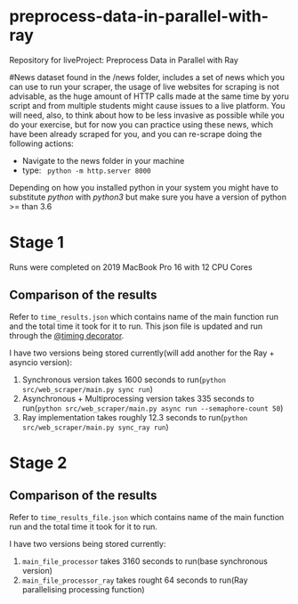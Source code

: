 # preprocess-data-in-parallel-with-ray

Repository for liveProject: Preprocess Data in Parallel with Ray

#News dataset
found in the /news folder, includes a set of news which you can use to run your scraper,
the usage of live websites for scraping is not advisable, as the huge amount of HTTP calls
made at the same time by yoru script and from multiple students might cause issues to a live platform.
You will need, also, to think about how to be less invasive as possible while you do your exercise, but for now
you can practice using these news, which have been already scraped for you, and you can re-scrape doing the following actions:

- Navigate to the news folder in your machine
- type:
  ` python -m http.server 8000`

Depending on how you installed python in your system you might have to substitute _python_ with _python3_ but
make sure you have a version of python >= than 3.6

# Stage 1

Runs were completed on 2019 MacBook Pro 16 with 12 CPU Cores

## Comparison of the results

Refer to `time_results.json` which contains name of the main function run and the total time it took for it to run.
This json file is updated and run through the [@timing decorator](https://github.com/manning-lp/yudhiesh-preprocess-data-in-parallel-lp/blob/b8593b7e2b19f1ab2f3394fba0227ae483d9d509/src/utils.py#L13).

I have two versions being stored currently(will add another for the Ray + asyncio version):

1. Synchronous version takes 1600 seconds to run(`python src/web_scraper/main.py sync run`)
2. Asynchronous + Multiprocessing version takes 335 seconds to run(`python src/web_scraper/main.py async run --semaphore-count 50`)
3. Ray implementation takes roughly 12.3 seconds to run(`python src/web_scraper/main.py sync_ray run`)

# Stage 2

## Comparison of the results

Refer to `time_results_file.json` which contains name of the main function run and the total time it took for it to run.

I have two versions being stored currently:

1. `main_file_processor` takes 3160 seconds to run(base synchronous version)
2. `main_file_processor_ray` takes rought 64 seconds to run(Ray parallelising processing function)
